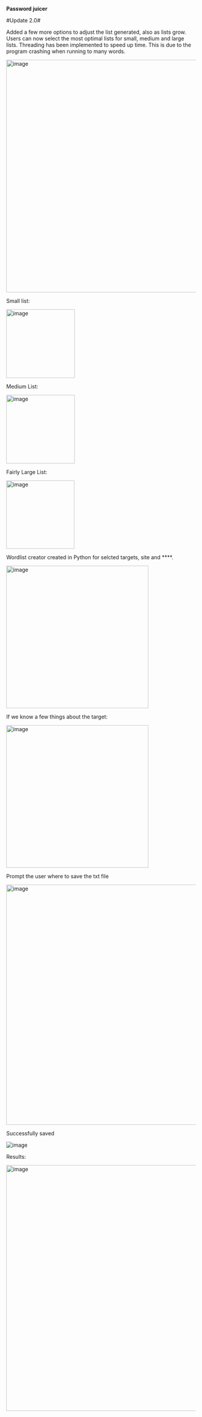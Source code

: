 **Password juicer**

#Update 2.0#

Added a few more options to adjust the list generated, also as lists grow. Users can now select the most optimal lists for small, medium and large lists. 
Threading has been implemented to speed up time. This is due to the program crashing when running to many words. 



<img width="617" alt="image" src="https://github.com/user-attachments/assets/164ed813-4228-4d77-baf4-6fcce6fef3f4">






Small list:

<img width="182" alt="image" src="https://github.com/user-attachments/assets/7f66797b-203b-4d2f-98d8-a7b1e219ec03">

Medium List:

<img width="182" alt="image" src="https://github.com/user-attachments/assets/f5b5c882-e6f9-46f8-b08b-9c60d0b3f20b">


Fairly Large List:

<img width="181" alt="image" src="https://github.com/user-attachments/assets/beb38a44-754f-4b64-b855-258a99be9381">








Wordlist creator created in Python for selcted targets, site and ****. 

<img width="378" alt="image" src="https://github.com/user-attachments/assets/a0e7dda8-4868-425f-8b13-4e436f864ed3">


If we know a few things about the target:



<img width="378" alt="image" src="https://github.com/user-attachments/assets/e4e83e59-d48c-4954-bb4c-4bd4576523ec">


Prompt the user where to save the txt file


<img width="637" alt="image" src="https://github.com/user-attachments/assets/b64a61df-342e-4922-a3b9-5d14d20b83c1">



Successfully saved


![image](https://github.com/user-attachments/assets/55a29861-3bce-4f4a-9f50-bcc0d8e3e89f)



Results:



<img width="652" alt="image" src="https://github.com/user-attachments/assets/42f90d77-642c-4560-b6c3-71b19e58123d">


















